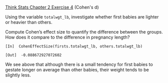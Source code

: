 [Think Stats Chapter 2 Exercise 4](http://greenteapress.com/thinkstats2/html/thinkstats2003.html#toc24) (Cohen's d)

Using the variable `totalwgt_lb`, investigate whether first babies are lighter or heavier than others.

Compute Cohen’s effect size to quantify the difference between the groups. How does it compare to the difference in pregnancy length?

`[In]  CohenEffectSize(firsts.totalwgt_lb, others.totalwgt_lb)`

`[Out]  -0.088672927072602`

We see above that although there is a small tendency for first babies to gestate longer on average than other babies, their weight tends to be slightly less.


